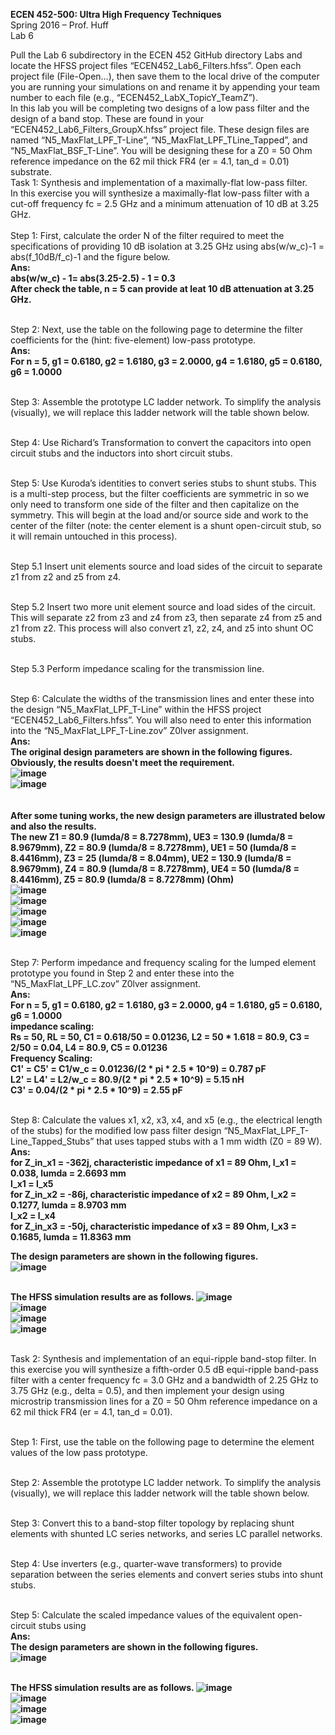 <b>ECEN 452-500: Ultra High Frequency Techniques</b><br>
Spring 2016 – Prof. Huff<br>
Lab 6

Pull the Lab 6 subdirectory in the ECEN 452 GitHub directory Labs and locate the HFSS project files “ECEN452_Lab6_Filters.hfss”. Open each project file (File-Open…), then save them to the local drive of the computer you are running your simulations on and rename it by appending your team number to each file (e.g., “ECEN452_LabX_TopicY_TeamZ”).<br>
In this lab you will be completing two designs of a low pass filter and the design of a band stop. These are found in your “ECEN452_Lab6_Filters_GroupX.hfss” project file. These design files are named “N5_MaxFlat_LPF_T-Line”, “N5_MaxFlat_LPF_TLine_Tapped”, and “N5_MaxFlat_BSF_T-Line”. You will be designing these for a Z0 = 50 Ohm reference impedance on the 62 mil thick FR4 (er = 4.1, tan_d = 0.01) substrate.<br>
Task 1: Synthesis and implementation of a maximally-flat low-pass filter.<br>
In this exercise you will synthesize a maximally-flat low-pass filter with a cut-off frequency fc = 2.5 GHz and a minimum attenuation of 10 dB at 3.25 GHz.<br>
<br>Step 1: First, calculate the order N of the filter required to meet the specifications of providing 10 dB isolation at 3.25 GHz using abs(w/w_c)-1 = abs(f_10dB/f_c)-1 and the figure below.<br>
<b>Ans:<br>
abs(w/w_c) - 1= abs(3.25-2.5) - 1 = 0.3<br>
After check the table, n = 5 can provide at leat 10 dB attenuation at 3.25 GHz.<br></b>

<br>Step 2: Next, use the table on the following page to determine the filter coefficients for the (hint: five-element) low-pass prototype.<br>
<b>Ans:<br>
For n = 5, g1 = 0.6180, g2 = 1.6180, g3 = 2.0000, g4 = 1.6180, g5 = 0.6180, g6 = 1.0000<br></b>

<br>Step 3: Assemble the prototype LC ladder network.
To simplify the analysis (visually), we will replace this ladder network will the table shown below.



<br>Step 4: Use Richard’s Transformation to convert the capacitors into open circuit stubs and the inductors into short circuit stubs.



<br>Step 5: Use Kuroda’s identities to convert series stubs to shunt stubs. This is a multi-step process, but the filter coefficients are symmetric in so we only need to transform one side of the filter and then capitalize on the symmetry. This will begin at the load and/or source side and work to the center of the filter (note: the center element is a shunt open-circuit stub, so it will remain untouched in this process).


<br>Step 5.1 Insert unit elements source and load sides of the circuit to separate z1 from z2 and z5 from z4.


<br>Step 5.2 Insert two more unit element source and load sides of the circuit. This will separate z2 from z3 and z4 from z3, then separate z4 from z5 and z1 from z2. This process will also convert z1, z2, z4, and z5 into shunt OC stubs.


<br>Step 5.3 Perform impedance scaling for the transmission line.


<br>Step 6: Calculate the widths of the transmission lines and enter these into the design “N5_MaxFlat_LPF_T-Line” within the HFSS project “ECEN452_Lab6_Filters.hfss”. You will also need to enter this information into the “N5_MaxFlat_LPF_T-Line.zov” Z0lver assignment.<br>
<b>Ans:<br>
The original design parameters are shown in the following figures. Obviously, the results doesn't meet the requirement.<br>
![image](https://github.com/CourseReps/ECEN452-Spring2016/blob/master/Students/StevenYeh/Lab6/maximally_flat_parameter.jpg)<br>
![image](https://github.com/CourseReps/ECEN452-Spring2016/blob/master/Students/StevenYeh/Lab6/original_maximally_flat_tline_amp_S11_S21.jpg) <br><br><br>
After some tuning works, the new design parameters are illustrated below and also the results.<br>
The new Z1 = 80.9 (lumda/8 = 8.7278mm), UE3 = 130.9 (lumda/8 = 8.9679mm), Z2 = 80.9 (lumda/8 = 8.7278mm), UE1 = 50 (lumda/8 = 8.4416mm), Z3 = 25 (lumda/8 = 8.04mm), UE2 = 130.9 (lumda/8 = 8.9679mm), Z4 = 80.9 (lumda/8 = 8.7278mm), UE4 = 50 (lumda/8 = 8.4416mm), Z5 = 80.9 (lumda/8 = 8.7278mm) (Ohm)<br>
![image](https://github.com/CourseReps/ECEN452-Spring2016/blob/master/Students/StevenYeh/Lab6/maximally_flat_tline_parameters.jpg)<br>
![image](https://github.com/CourseReps/ECEN452-Spring2016/blob/master/Students/StevenYeh/Lab6/maximally_flat_tline_amp_S11.jpg) <br>
![image](https://github.com/CourseReps/ECEN452-Spring2016/blob/master/Students/StevenYeh/Lab6/maximally_flat_tline_amp_S21.jpg) <br>
![image](https://github.com/CourseReps/ECEN452-Spring2016/blob/master/Students/StevenYeh/Lab6/maximally_flat_tline_phase_S11.jpg) <br>
![image](https://github.com/CourseReps/ECEN452-Spring2016/blob/master/Students/StevenYeh/Lab6/maximally_flat_tline_phase_S21.jpg) <br></b>

<br>Step 7: Perform impedance and frequency scaling for the lumped element prototype you found in Step 2 and enter these into the “N5_MaxFlat_LPF_LC.zov” Z0lver assignment.<br>
<b>Ans:<br>
For n = 5, g1 = 0.6180, g2 = 1.6180, g3 = 2.0000, g4 = 1.6180, g5 = 0.6180, g6 = 1.0000<br>
impedance scaling:<br>
Rs = 50, RL = 50, C1 = 0.618/50 = 0.01236, L2 = 50 * 1.618 = 80.9, C3 = 2/50 = 0.04, L4 = 80.9, C5 = 0.01236<br>
Frequency Scaling:<br>
C1' = C5' = C1/w_c = 0.01236/(2 * pi * 2.5 * 10^9) = 0.787 pF<br>
L2' = L4' = L2/w_c = 80.9/(2 * pi * 2.5 * 10^9) = 5.15 nH<br>
C3' = 0.04/(2 * pi * 2.5 * 10^9) = 2.55 pF<br></b>

<br>Step 8: Calculate the values x1, x2, x3, x4, and x5 (e.g., the electrical length of the stubs) for the modified low pass filter design “N5_MaxFlat_LPF_T-Line_Tapped_Stubs” that uses tapped stubs with a 1 mm width (Z0 = 89 W).<br>
<b>Ans:<br>
for Z_in_x1 = -362j, characteristic impedance of x1 = 89 Ohm, l_x1 = 0.038, lumda = 2.6693 mm<br>
l_x1 = l_x5<br>
for Z_in_x2 = -86j, characteristic impedance of x2 = 89 Ohm, l_x2 = 0.1277, lumda = 8.9703 mm<br>
l_x2 = l_x4<br>
for Z_in_x3 = -50j, characteristic impedance of x3 = 89 Ohm, l_x3 = 0.1685, lumda = 11.8363 mm<br>

The design parameters are shown in the following figures.<br>
![image](https://github.com/CourseReps/ECEN452-Spring2016/blob/master/Students/StevenYeh/Lab6/maximally_flat_tapped_stub_parameter.jpg) <br><br>

The HFSS simulation results are as follows.
![image](https://github.com/CourseReps/ECEN452-Spring2016/blob/master/Students/StevenYeh/Lab6/maximally_flat_tapered_stubs_amp_S11.jpg) <br>
![image](https://github.com/CourseReps/ECEN452-Spring2016/blob/master/Students/StevenYeh/Lab6/maximally_flat_tapered_stubs_amp_S21.jpg) <br>
![image](https://github.com/CourseReps/ECEN452-Spring2016/blob/master/Students/StevenYeh/Lab6/maximally_flat_tapered_stubs_phase_S11.jpg) <br>
![image](https://github.com/CourseReps/ECEN452-Spring2016/blob/master/Students/StevenYeh/Lab6/maximally_flat_tapered_stubs_phase_S21.jpg) <br></b>

<br>Task 2: Synthesis and implementation of an equi-ripple band-stop filter.
In this exercise you will synthesize a fifth-order 0.5 dB equi-ripple band-pass filter with a center frequency fc = 3.0 GHz and a bandwidth of 2.25 GHz to 3.75 GHz (e.g., delta = 0.5), and then implement your design using microstrip transmission lines for a Z0 = 50 Ohm reference impedance on a 62 mil thick FR4 (er = 4.1, tan_d = 0.01).

<br>Step 1: First, use the table on the following page to determine the element values of the low pass prototype.


<br>Step 2: Assemble the prototype LC ladder network.
To simplify the analysis (visually), we will replace this ladder network will the table shown below.


<br>Step 3: Convert this to a band-stop filter topology by replacing shunt elements with shunted LC series networks, and series LC parallel networks.


<br>Step 4: Use inverters (e.g., quarter-wave transformers) to provide separation between the series elements and convert series stubs into shunt stubs.


<br>Step 5: Calculate the scaled impedance values of the equivalent open-circuit stubs using<br>
<b>Ans:<br>
The design parameters are shown in the following figures.<br>
![image](https://github.com/CourseReps/ECEN452-Spring2016/blob/master/Students/StevenYeh/Lab6/equal_ripple_parameter.jpg) <br><br>

The HFSS simulation results are as follows.
![image](https://github.com/CourseReps/ECEN452-Spring2016/blob/master/Students/StevenYeh/Lab6/equal_ripple_amp_S11.jpg) <br>
![image](https://github.com/CourseReps/ECEN452-Spring2016/blob/master/Students/StevenYeh/Lab6/equal_ripple_amp_S21.jpg) <br>
![image](https://github.com/CourseReps/ECEN452-Spring2016/blob/master/Students/StevenYeh/Lab6/equal_ripple_phase_S11.jpg) <br>
![image](https://github.com/CourseReps/ECEN452-Spring2016/blob/master/Students/StevenYeh/Lab6/equal_ripple_phase_S21.jpg) <br></b>
